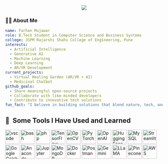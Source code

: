 <div align="center">
  <img src="https://capsule-render.vercel.app/api?type=rounded&color=0:cad3c8,100:f5f6fa&height=180&section=header&text=Welcome%20to%20My%20GitHub%20✨&fontSize=35&fontColor=2f2f2f&animation=fadeIn" />
</div>

<h3 align="left">👨‍💻 About Me</h3>

```yaml
name: Farhan Mujawar
role: B.Tech Student in Computer Science and Business Systems
college: JSPM Rajarshi Shahu College of Engineering, Pune
interests:
  - Artificial Intelligence
  - Generative AI
  - Machine Learning
  - Deep Learning
  - AR/VR Development
current_projects:
  - Virtual Healing Garden (AR/VR + AI)
  - Medicinal Chatbot
github_goals:
  - Share meaningful open-source projects
  - Collaborate with like-minded developers
  - Contribute to innovative tech solutions
fun_fact: "I believe in building solutions that blend nature, tech, and imagination."

```

<h2> 🚀 &nbsp;Some Tools I Have Used and Learned</h2>
<p align="left">
<img src="https://cdn.jsdelivr.net/gh/devicons/devicon/icons/vscode/vscode-original.svg" alt="vscode" width="45" height="45"/>
<img src="https://cdn.jsdelivr.net/gh/devicons/devicon/icons/bash/bash-original.svg" alt="bash" width="45" height="45"/>
<img src="https://cdn.jsdelivr.net/gh/devicons/devicon/icons/php/php-original.svg" alt="php" width="45" height="45"/>
<!-- TensorFlow -->
<img src="https://cdn.jsdelivr.net/gh/devicons/devicon/icons/tensorflow/tensorflow-original.svg" alt="TensorFlow" width="45" height="45"/>
  
<!-- OpenCV (custom source since not in Devicon) -->
<img src="https://upload.wikimedia.org/wikipedia/commons/3/32/OpenCV_Logo_with_text_svg_version.svg" alt="OpenCV" width="45" height="45"/>

<!-- PyTorch -->
<img src="https://cdn.jsdelivr.net/gh/devicons/devicon/icons/pytorch/pytorch-original.svg" alt="PyTorch" width="45" height="45"/>

<!-- OpenAI (custom icon) -->
<img src="https://upload.wikimedia.org/wikipedia/commons/4/4b/OpenAI_Logo.svg" alt="OpenAI" width="45" height="45"/>

<!-- Hugging Face -->
<img src="https://huggingface.co/front/assets/huggingface_logo-noborder.svg" alt="Hugging Face" width="45" height="45"/>

<!-- MySQL -->
<img src="https://cdn.jsdelivr.net/gh/devicons/devicon/icons/mysql/mysql-original.svg" alt="MySQL" width="45" height="45"/>

<!-- Streamlit -->
<img src="https://streamlit.io/images/brand/streamlit-logo-secondary-colormark-darktext.svg" alt="Streamlit" width="45" height="45"/>

<!-- Google Colab -->
<img src="https://upload.wikimedia.org/wikipedia/commons/3/38/Google_Colaboratory_logo.svg" alt="Google Colab" width="45" height="45"/>

<!-- Anaconda -->
<img src="https://upload.wikimedia.org/wikipedia/commons/1/1d/Anaconda_Logo.png" alt="Anaconda" width="45" height="45"/>

<!-- Jupyter Notebook -->
<img src="https://cdn.jsdelivr.net/gh/devicons/devicon/icons/jupyter/jupyter-original.svg" alt="Jupyter" width="45" height="45"/>

<!-- MongoDB -->
<img src="https://cdn.jsdelivr.net/gh/devicons/devicon/icons/mongodb/mongodb-original.svg" alt="MongoDB" width="45" height="45"/>

<!-- Docker -->
<img src="https://cdn.jsdelivr.net/gh/devicons/devicon/icons/docker/docker-original.svg" alt="Docker" width="45" height="45"/>

<!-- Postman -->
<img src="https://www.vectorlogo.zone/logos/getpostman/getpostman-icon.svg" alt="Postman" width="45" height="45"/>

<!-- Gemini (placeholder: using Google AI logo for now) -->
<img src="https://upload.wikimedia.org/wikipedia/commons/c/c0/Google_Bard_logo.svg" alt="Gemini" width="45" height="45"/>

<!-- LLaMA (placeholder icon, as Meta hasn't released official SVGs) -->
<img src="https://seeklogo.com/images/M/meta-logo-6A3E380A35-seeklogo.com.png" alt="LLaMA" width="45" height="45"/>

<!-- Pinecone (from official CDN) -->
<img src="https://avatars.githubusercontent.com/u/78010615?s=280&v=4" alt="Pinecone" width="45" height="45"/>

<!-- AWS -->
<img src="https://cdn.jsdelivr.net/gh/devicons/devicon/icons/amazonwebservices/amazonwebservices-original.svg" alt="AWS" width="45" height="45"/>
</p>


